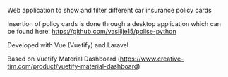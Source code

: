 Web application to show and filter different car insurance policy cards

Insertion of policy cards is done through a desktop application which can be found here: 
https://github.com/vasilije15/polise-python

Developed with Vue (Vuetify) and Laravel

Based on Vuetify Material Dashboard (https://www.creative-tim.com/product/vuetify-material-dashboard)
